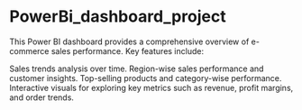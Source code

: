 # PowerBi_dashboard_project
This Power BI dashboard provides a comprehensive overview of e-commerce sales performance. Key features include:

Sales trends analysis over time.
Region-wise sales performance and customer insights.
Top-selling products and category-wise performance.
Interactive visuals for exploring key metrics such as revenue, profit margins, and order trends.
